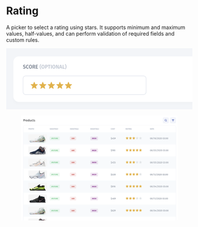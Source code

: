 # Rating

A picker to select a rating using stars. It supports minimum and maximum values, half-values, and can perform validation of required fields and custom rules.

![](<../../../../.gitbook/assets/image (8) (2).png>)

<figure><img src="../../../../.gitbook/assets/image (6) (1) (4).png" alt=""><figcaption></figcaption></figure>
